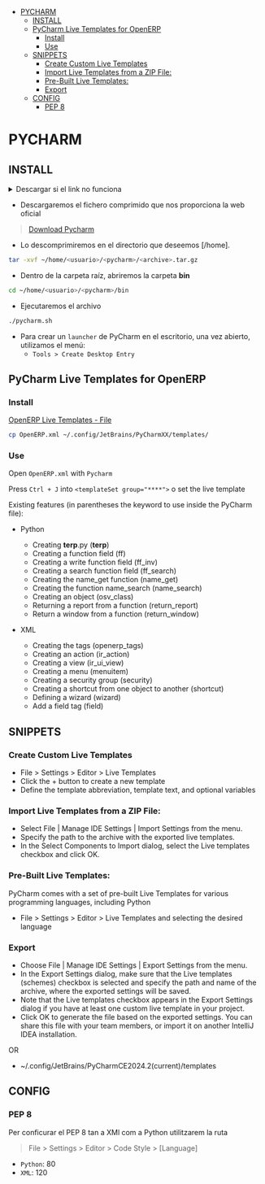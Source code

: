 <!-- TOC INICIO -->
- [PYCHARM](#pycharm)
  - [INSTALL](#install)
  - [PyCharm Live Templates for OpenERP](#pycharm-live-templates-for-openerp)
    - [Install](#install)
    - [Use](#use)
  - [SNIPPETS](#snippets)
    - [Create Custom Live Templates](#create-custom-live-templates)
    - [Import Live Templates from a ZIP File:](#import-live-templates-from-a-zip-file)
    - [Pre-Built Live Templates:](#pre-built-live-templates)
    - [Export](#export)
  - [CONFIG](#config)
    - [PEP 8](#pep-8)
<!-- TOC FIN -->

# PYCHARM

## INSTALL

<details>
<summary>Descargar si el link no funciona</summary>

Con esto tenemos los requerimientos para desarrollar. Hace falta un editor, preferiblemente un IDE para python. 
Nosotros recomendamos PyCharm (https://www.jetbrains.com/pycharm/)

:warning: Desde hace un tiempo, para descargar la versión "Community" de Pycharm, hay que ir al enlace que dice 
"Other versions", sino se descargará la versión profesional por defecto y esta requiere licencia.

</details>

* Descargaremos el fichero comprimido que nos proporciona la web oficial 

> [Download Pycharm](https://www.jetbrains.com/es-es/edu-products/download/download-thanks-pce.html)

* Lo descomprimiremos en el directorio que deseemos [/home]. 
```bash
tar -xvf ~/home/<usuario>/<pycharm>/<archive>.tar.gz
```

* Dentro de la carpeta raíz, abriremos la carpeta **bin**
```bash
cd ~/home/<usuario>/<pycharm>/bin
```

* Ejecutaremos el archivo 
```bash
./pycharm.sh
```

* Para crear un `launcher` de PyCharm en el escritorio, una vez abierto, utilizamos el menú: 
  * `Tools > Create Desktop Entry`

## PyCharm Live Templates for OpenERP

### Install

[OpenERP Live Templates - File](../tools/OpenERP.xml)

```bash
cp OpenERP.xml ~/.config/JetBrains/PyCharmXX/templates/
```

### Use

Open `OpenERP.xml` with `Pycharm`

Press `Ctrl + J` into `<templateSet group="****">` o set the live template

Existing features (in parentheses the keyword to use inside the PyCharm file):

* Python
  * Creating __terp__.py (__terp__)
  * Creating a function field (ff)
  * Creating a write function field (ff_inv)
  * Creating a search function field (ff_search)
  * Creating the name_get function (name_get)
  * Creating the function name_search (name_search)
  * Creating an object (osv_class)
  * Returning a report from a function (return_report)
  * Return a window from a function (return_window)

* XML
  * Creating the <openerp> <data> tags (openerp_tags)
  * Creating an action (ir_action)
  * Creating a view (ir_ui_view)
  * Creating a menu (menuitem)
  * Creating a security group (security)
  * Creating a shortcut from one object to another (shortcut)
  * Defining a wizard (wizard)
  * Add a field tag (field)

## SNIPPETS

### Create Custom Live Templates

* File > Settings > Editor > Live Templates
* Click the + button to create a new template
* Define the template abbreviation, template text, and optional variables
 
### Import Live Templates from a ZIP File:

* Select File | Manage IDE Settings | Import Settings from the menu.
* Specify the path to the archive with the exported live templates.
* In the Select Components to Import dialog, select the Live templates checkbox and click OK.

### Pre-Built Live Templates:

PyCharm comes with a set of pre-built Live Templates for various programming languages, including Python

* File > Settings > Editor > Live Templates and selecting the desired language

### Export

* Choose File | Manage IDE Settings | Export Settings from the menu.
* In the Export Settings dialog, make sure that the Live templates (schemes) checkbox is selected and specify the path and name of the archive, 
where the exported settings will be saved.
* Note that the Live templates checkbox appears in the Export Settings dialog if you have at least one custom live template in your project.
* Click OK to generate the file based on the exported settings. You can share this file with your team members, or import it on another IntelliJ IDEA installation.

OR

* ~/.config/JetBrains/PyCharmCE2024.2(current)/templates


## CONFIG

### PEP 8

Per conficurar el PEP 8 tan a XMl com a Python utilitzarem la ruta

> File > Settings > Editor > Code Style > [Language] 

* `Python`: 80
* `XML`: 120

